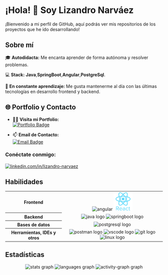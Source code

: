 # ¡Hola! 👋 Soy Lizandro Narváez

¡Bienvenido a mi perfil de GitHub, aquí podrás ver mis repositorios de los proyectos que he ido desarrollando!

## Sobre mí

🎓 **Autodidacta:** Me encanta aprender de forma autónoma y resolver problemas.

💻 **Stack:** **Java**,**SpringBoot**,**Angular**,**PostgreSql**.

🌱 **En constante aprendizaje:** Me gusta mantenerme al día con las últimas tecnologías en desarrollo frontend y backend.

## 🌐 Portfolio y Contacto

- 👨‍💻 **Visita mi Portfolio:**  
  [![Portfolio Badge](https://img.shields.io/badge/Portfolio-Visítame-blue?style=for-the-badge&logo=react)](https://react-portfolio-lizandro.vercel.app/)

- 📫 **Email de Contacto:**  
  [![Email Badge](https://img.shields.io/badge/Email-Escríbeme-blue?style=for-the-badge&logo=microsoft-outlook)](mailto:lizandrojesus13@hotmail.com)

### Conéctate conmigo:
<p align="left">
  <a href="https://linkedin.com/in/lizandro-narvaez" target="_blank">
    <img align="center" src="https://raw.githubusercontent.com/rahuldkjain/github-profile-readme-generator/master/src/images/icons/Social/linked-in-alt.svg" alt="linkedin.com/in/lizandro-narvaez" height="30" width="40" />
  </a>
</p>


## Habilidades
<table align="center">

  <tr>
    <th align="center">Frontend</th>
    <td align="center">
      <img src="https://www.svgrepo.com/show/373427/angular.svg" height="60" alt="angular"  />
      <img src="https://raw.githubusercontent.com/devicons/devicon/master/icons/react/react-original-wordmark.svg" alt="react" width="60" height="60"/>
  </tr>
  <tr>
    <th align="center">Backend</th>
    <td align="center">
      <img src="https://cdn.jsdelivr.net/gh/devicons/devicon/icons/java/java-plain.svg" height="60" alt="java logo"  />
      <img src="https://www.svgrepo.com/show/376350/spring.svg" height="60" alt="springboot logo"  />
    </td>
  </tr>
  <tr>
    <th align="center">Bases de datos</th>
    <td align="center">
      <img src="https://www.svgrepo.com/show/354200/postgresql.svg" height="60" alt="postgresql logo"  />
    </td>
  </tr>
  <tr>
    <th align="center">Herramientas, IDEs y otros</th>
    <td align="center">
      <img src="https://cdn.jsdelivr.net/gh/devicons/devicon/icons/postman/postman-original.svg" height="60" alt="postman logo"  />
      <img src="https://cdn.jsdelivr.net/gh/devicons/devicon/icons/vscode/vscode-original.svg" height="60" alt="vscode logo"  />
      <img src="https://www.svgrepo.com/show/452210/git.svg" height="60" alt="git logo"  />
      <img src="https://www.svgrepo.com/show/448236/linux.svg" height="60" alt="linux logo"  />
    </td>
  </tr>
</table>

## Estadísticas

<div align="center">
  <img src="https://github-readme-stats.vercel.app/api?username=lizandronarvaez&hide_title=false&hide_rank=false&show_icons=true&include_all_commits=true&count_private=true&disable_animations=false&theme=dracula&locale=es&hide_border=false&order=1" height="150" alt="stats graph"  />
  <img src="https://github-readme-stats.vercel.app/api/top-langs?username=lizandronarvaez&locale=es&hide_title=false&layout=compact&card_width=320&langs_count=5&theme=dracula&hide_border=false&order=2" height="150" alt="languages graph"  />
  <img src="https://github-readme-activity-graph.vercel.app/graph?username=lizandronarvaez&radius=16&theme=react&area=true&order=5" height="300" alt="activity-graph graph"  />
</div>
